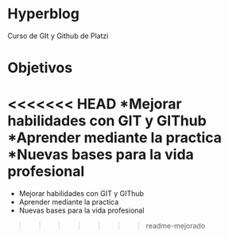 # Hyperblog
Curso de GIt y Github de Platzi

# Objetivos
<<<<<<< HEAD
*Mejorar habilidades con GIT y GIThub
*Aprender mediante la practica
*Nuevas bases para la vida profesional
=======
* Mejorar habilidades con GIT y GIThub
* Aprender mediante la practica
* Nuevas bases para la vida profesional
>>>>>>> readme-mejorado
